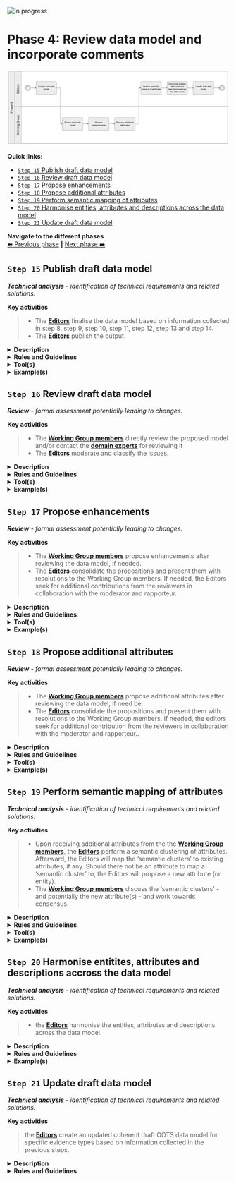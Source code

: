 ![in progress](https://img.shields.io/badge/status-in%20progress-yellow)

# Phase 4: Review data model and incorporate comments
![Process_Phase 4](img/methodology_phase4.PNG)

**Quick links:**

- [`Step 15` Publish draft data model](#step-15-publish-draft-data-model)
- [`Step 16` Review draft data model](#step-16-review-draft-data-model)
- [`Step 17` Propose enhancements](#step-17-propose-enhancements)
- [`Step 18` Propose additional attributes](#step-18-propose-additional-attributes)
- [`Step 19` Perform semantic mapping of attributes](#step-19-performh-semantic-mapping-of-attributes)
- [`Step 20` Harmonise entities, attributes and descriptions across the data model](#step-20-Harmonise-entities,-attributes-and-descriptions-across-the-data-model)
- [`Step 21` Update draft data model](#step-21-Update-draft-data-model)


**Navigate to the different phases**\
[:arrow_left: Previous phase](phase3.md) **|**
[Next phase :arrow_right:](phase5.md)

## `Step 15` Publish draft data model
<i><b>Technical analysis</b> - identification of technical requirements and related solutions.</i>

**Key activities**
> * The [<b>Editors</b>](../stakeholders#editors) finalise the data model based on information collected in step 8, step 9, step 10, step 11, step 12, step 13 and step 14.
> * The [<b>Editors</b>](../stakeholders#editors) publish the output.

<details>
  <summary><b>Description</b></summary>
  
The draft data model expressed as an UML diagram with textual description (i.e. tables) of the entities, attributes, relationships, definitions, cardinalities, controlled vocabularies and usage notes is finalised. The Editors construct the final draft version of the data model based on the changes that have been agreed upon and derived from the previous seven steps. Additionally, the model is prepared for review.

Finally, it is important for Working Group members and the Editors to agree on an Open Licence to be used. Reusing content based on intrinsic licences may oblige editors to use a specific licence. Also, acknowledgement sections should be added specifying that data models developed heavily rely on the contributions of Working Group members, subsequently Member States. 
</details>

<details>
  <summary><b>Rules and Guidelines</b></summary>

* Publication as a Working Draft does not imply endorsement by the Working Group members or its representatives. This is a draft model and may be updated, replaced or made obsolete by another model at any time. It is inappropriate to cite this model as other than work in progress. Comments on the model are invited. Further details on Step 17.
* Choose an open license, e.g. CC0, [EUPL](https://joinup.ec.europa.eu/sites/default/files/custom-page/attachment/eupl_v1.2_en.pdf).
 - Publish the data model, its elements and related documentation via persistent (and ideally, dereferenceable) URIs.
 - Provide machine access to the data model.
 
</details>
<details>
  <summary><b>Tool(s)</b></summary>

  The collaborative tool, e.g. GitHub.
</details>

<details>
  <summary><b>Example(s)</b></summary>

Based on the steps described before, diagrams and [tables](https://github.com/SEMICeu/SDG-sandbox/commit/4d6f4f2140fccf97d328d4602d197bec50da3a9c), in their first version, were published. 
</details>

## `Step 16` Review draft data model
<i><b>Review</b> - formal assessment potentially leading to changes.</i>

**Key activities**
> * The [<b>Working Group members</b>](../stakeholders#working-group) directly review the proposed model and/or contact the [<b>domain experts</b>](../stakeholders#domain-experts) for reviewing it
> * The [<b>Editors</b>](../stakeholders#editors) moderate and classify the issues.

<details>
  <summary><b>Description</b></summary>
  
The Working Group members and the Editors agree on a tool to collaborate and capture the feedback. Using this tool, reviewers can create issues and the Editors follow up on them thanks to an issue tracker. 

Then, the Editors publish the draft using the collaborative tool. The published draft of the data model is reviewed by the Working Group members and domain experts when relevant. 

The Editors respond within an agreed timeframe to each issue made by the Working Group members, informing the reviewers that they have noticed and will process the issue. The Editors consolidate solutions to the issue and seek for additional contribution from the reviewers. This is done in collaboration with the moderator and rapporteur.

The issues can be in many different forms. For instance, an issue can deal with a modification to an existing entity or attribute, the addition or removal of an entity and/or attribute, etc. For further details about these types of issues, please check:

- [`Step 17` Propose enhancements](../phase4.md#step-17-propose-enhancements)
- [`Step 18` Propose additional attributes](../phase4.md#step-18-propose-additional-attributes)

Issues are categorised according to their type; (i) editorial (ii) minor or (iii) major. 

* <b>Editorial issue</b>: issue stemming from errors in the data model, which are not affecting the semantic agreement in any way. These issues might be addressed directly and do not lead to another review cycle.
* <b>Minor issue</b>: issue leading to direct changes in the deliverables. These issues might be addressed directly and do not lead to another review cycle.
* <b>Major issue</b>: issue qualified as show stopper and/or transversal issue. Either stakeholders decide the issue to be addressed directly, without leading to another review cycle, or once the issue addressed, the data model needs to undergo another review round. 

The moderator makes sure that the agreement process is transparent and acknowledged by all reviewers. 
</details>

<details>

  <summary><b>Rules and Guidelines</b></summary>

* Use case descriptions should be provided along with the data model.
* Model components should be translated.
* Editors organise issues as in a forum, by discussions, subjects and hierarchise the threads.
* Reviewers are encouraged to directly create issues on the collaborative tool.
* Reviewers are encouraged to propose a solution in case they raise an issue.
* Reviewers are encouraged to use labelling and tagging for increasing searchability and responsiveness of contributors.
* Reviewers should consider how to present and discuss issues (e.g. technical versus business aspects).
* Reviewers are encouraged to provide context to their issues (e.g. data model used).
* Reviewers are encouraged to structure their issues and especially their denomination to increase comprehension. For instance:

```diff
Name of the data model or sub-part (e.g. relevant entity) and a short statement of the issue

+ VehicleRegistrationCertificate evidence should contain registration status
```
* Additional commenting guidelines are described in the [Wiki](https://ec.europa.eu/cefdigital/wiki/x/NQHGDw). These guidelines are specific for the SDG OOP but generic across the Work Packages (and therefore not limited to this methodology).
</details>

<details>
  <summary><b>Tool(s)</b></summary>

  The collaborative tool, e.g. Confluence, GitHub.
</details>

<details>
  <summary><b>Example(s)</b></summary>
The following example describes the review of a draft data model followed by the creation of an issue and its processing by the Editors and the Working Group members. The process is the following:

1. The [<b>Editors</b>](../stakeholders#editors) publish on GitHub the diagram and tables describing [the Vehicle registration certificate](https://github.com/SEMICeu/SDG-sandbox/tree/master/evidences/vehicle_registration_certificate/data_model).
2. While reviewing the model, the [<b>domain experts</b>](../stakeholders#domain-experts) will try to answer the following questions: 
  * Can you process the evidence in your country if only the mandatory attributes are provided? If not, what other optional or missing attributes do you need?
  * Are the elements and their relationships correctly used and labelled?
  * Do you agree with the definition of the elements?
  * Are all elements necessary for this evidence described in the model?
  * Are there conflicts between the elements of the model and the elements used in your country?
  * Is the element mandatory or optional in your country (cardinality)?
  * Do you have specific codes or expected types (e.g. format of date, address etc.) for attributes?
3. The reviewers document their issues on GitHub. [For instance, concerning the Vehicle registration certificate, the following issue was created #45](https://github.com/SEMICeu/SDG-sandbox/tree/master/evidences/vehicle_registration_certificate/data_model).
```
  You may notice that the issue describes in practice several comments related to the vehicle registration certificate as well as an image of the data model used within the country. 
  ```
 
To simplify the contribution of other reviewers to this issue, the [<b>Editors</b>](../stakeholders#editors) will analyse the proposition, categorise it with labels, verify whether the issue should be restructured and describe the pros and cons of the issue documented.
 ```
  In our example, each bullet point from the general comment should represent a separate issue. 
  However, the editors should avoid as much as possible to complexify the structure of GitHub issues by creating complex hierarchies between the issues.
  For instance, the visual data model proposed by the issue owner does not need to be separated from the initial issue #45 since it represents a direct source of information which may be relevant for more than one issue. 
```
4. The [<b>Editors</b>](../stakeholders#editors) or the [<b>Moderators</b>](../stakeholders#moderatos) answer, usually within one working week, to the initial issue created by acknowledging the issue or directly giving an initial answer.
5. The [<b>Editors</b>](../stakeholders#editors) propose resolutions or ask more details concerning the issue(s) raised to trigger discussion and comments from other Working Group members.
6. The discussion continues as reviewers comment on the issue.
7. When no agreement has been reached, the [<b>Editors</b>](../stakeholders#editors) prepare the discussions and alternatives to be tackled during a webinar to be organised following the review period.

</details>

## `Step 17` Propose enhancements
<i><b>Review</b> - formal assessment potentially leading to changes.</i>

**Key activities**
> * The [<b>Working Group members</b>](../stakeholders#working-group) propose enhancements after reviewing the data model, if needed.  
> * The [<b>Editors</b>](../stakeholders#editors) consolidate the propositions and present them with resolutions to the Working Group members. If needed, the Editors seek for additional contributions from the reviewers in collaboration with the moderator and rapporteur.

<details>
  <summary><b>Description</b></summary>
  
Working Group members create semantic issues which deal with enhancements to the draft data model published. Enhancements can take the form of requests regarding the proposed draft data model. It can be changes to the definitions, relationships, data types, cardinalities, etc. 

In this context, it must be understood that enhancement also means restrictions, as one of the key principles of developing data models is data minimisation. 

As outlined in Step 16. Review draft data model, the Editors invite opinions and feedback to the issues and moderate the ensuing discussion.

After consideration of the proposition, the Editors assess the type of issue, whether it is minor or major, and record the resolution. After that, a response is sent to the reviewers. To a semantic issue, the response usually includes a summary of the context of the proposition, the resolution agreed by the Working Group members and the justification for the resolution, particularly in case the proposition is rejected.

</details>

<details>
  <summary><b>Rules and Guidelines</b></summary>

The Working Group members must resolve each proposition in one of three ways:
> * Accepted: This usually means that changes will be made that will be reflected in the next draft data model.
> * Rejected: No changes will be made to the draft data model.
> * Partially accepted: Part of the change is accepted, but other parts are rejected.
As indicated in the previous step, resolution will either lead to phase 5 or phase 4. 
</details>

<details>
  <summary><b>Tool(s)</b></summary>

There are no specific tools for this step. The GitHub issue feature can be used (or pull request feature for the more advanced users) to propose enhancements.
</details>

<details>

  <summary><b>Example(s)</b></summary>

As described in [issue#125](https://github.com/SEMICeu/SDG-sandbox/issues/125), a proposition was made to enhance an attribute as it was too narrowed down and did not encompass all the possibility for that attribute.

</details>

## `Step 18` Propose additional attributes
<i><b>Review</b> - formal assessment potentially leading to changes.</i>

**Key activities**
> * The [<b>Working Group members</b>](../stakeholders#working-group) propose additional attributes after reviewing the data model, if need be. 
> * The [<b>Editors</b>](../stakeholders#editors) consolidate the propositions and present them with resolutions to the Working Group members. If needed, the editors seek for additional contribution from the reviewers in collaboration with the moderator and rapporteur.. 

<details>
  <summary><b>Description</b></summary>
  
Working Group members create semantic issues which deal with attributes (and entities) that could or should be included in the draft data model published. It might be that in certain cases Working Group members request the deletion of an attribute, a controlled vocabulary, and/or entity. 

As outlined in Step 16. Review draft data model, the Editors invite opinions and feedback to the issue and moderate the ensuing discussion.

After consideration of the proposition, the Editors assess the type of issue, whether it is minor or major, and record the resolution. After that, a response is sent to the reviewers. The response usually includes the resolution agreed by the Working Group members and the justification for the resolution, particularly in case the proposed attribute(s) is (are) rejected
</details>

<details>
  <summary><b>Rules and Guidelines</b></summary>
  
  The Working Group members must resolve each proposition in one of three ways:

* Accepted: This usually means that changes will be made that will be reflected in the next draft data model.
* Rejected: No changes will be made to the draft data model.
* Partially accepted: Part of the change is accepted, but other parts are rejected.

By default, attributes and entities added to the data model are optional. 
</details>

<details>
  <summary><b>Tool(s)</b></summary>

There are no specific tools for this step. Similar to the previous step, we propose to use the GitHub issue feature (or pull request feature for the more advanced users) to propose additional attributes/entities.
</details>

<details>
  <summary><b>Example(s)</b></summary>

For instance, [issue #26](https://github.com/SEMICeu/SDG-sandbox/issues/26) suggested adding the CO2 emission per KM as well as the environmental class attributes to the vehicle class.
In [issue#73](https://github.com/SEMICeu/SDG-sandbox/issues/73) additional dates were added to the model. 

</details>

## `Step 19` Perform semantic mapping of attributes
<i><b>Technical analysis</b> - identification of technical requirements and related solutions.</i>

**Key activities**

> * Upon receiving additional attributes from the the [<b>Working Group members</b>](../stakeholders#working-group), the [<b>Editors</b>](../stakeholders#editors) perform a semantic clustering of attributes. Afterward, the Editors will map the ‘semantic clusters’ to existing attributes, if any. Should there not be an attribute to map a ‘semantic cluster’ to, the Editors will propose a new attribute (or entity). 
> * The [<b>Working Group members</b>](../stakeholders#working-group) discuss the ‘semantic clusters’ - and potentially the new attribute(s) - and work towards consensus.

<details>
  <summary><b>Description</b></summary>

Wherever attributes do not convey exactly the same information, ‘semantic clusters’ of similar attributes should be constructed to find a common, higher-level, and more general attribute to which the more specific attributes can be mapped.

</details>

<details>
  <summary><b>Rules and Guidelines</b></summary>
 
The relationships among different attributes (or entities) can be given a value according to the [SKOS (Simple Knowledge Organization System) Mapping system](https://www.w3.org/TR/skos-reference/#mapping).
The different values of which are
* exact match
* close match
* related match
* broader match
* narrower match
* (no match, i.e. absence of match)
 </details>

<details>
  <summary><b>Tool(s)</b></summary>
This step can be performed using a spreadsheet tool, such as Microsoft Excel, in which related attributes are juxtapositioned in two columns and given a semantic mapping value in a third column..
</details>

<details>
  <summary><b>Example(s)</b></summary>

* speed hasCloseMatch velocity 
* For instance, [#issue 143](https://github.com/SEMICeu/SDG-sandbox/issues/143) reported that in the [sex/gender code list from the Publication Office](https://op.europa.eu/en/web/eu-vocabularies/at-concept-scheme/-/resource/authority/human-sex/?target=Browse&uri=http://publications.europa.eu/resource/authority/human-sex), the property “not applicable” related to the legal recognition of non-binary gender. 

</details>
 

## `Step 20` Harmonise entitites, attributes and descriptions accross the data model
<i><b>Technical analysis</b> - identification of technical requirements and related solutions.</i>

**Key activities**

> * the [<b>Editors</b>](../stakeholders#editors) harmonise the entities, attributes and descriptions across the data model. 

<details>
  <summary><b>Description</b></summary>

The Editors consider all the entities, attributes and descriptions across the (all SDG) data model and check their consistency. The Editors may propose changes to the attributes, for example to harmonise the names and definitions across entities or solve inconsistencies.

</details>

<details>
  <summary><b>Rules and Guidelines</b></summary>
 
In order to guarantee semantic interoperability amongst differentOOTS data models for specific evidence types – that might be developed at the same time –, the same modelling patterns, especially for concepts independent from a specific domain, can be applied across data models (e.g. location, person, organisation) unless specific characteristics for them are required.

 </details>

<details>
  <summary><b>Example(s)</b></summary>

Following a discussion on the SDG sandbox, the editors proposed to align the Location entity for all tertiary education related evidences (see [issue #133](https://github.com/SEMICeu/SDG-sandbox/issues/133#issuecomment-709353259)).
 
</details>


## `Step 21` Update draft data model
<i><b>Technical analysis</b> - identification of technical requirements and related solutions.</i>

**Key activities**

> the [<b>Editors</b>](../stakeholders#editors) create an updated coherent draft OOTS data model for specific evidence types based on information collected in the previous steps.

<details>
  
  <summary><b>Description</b></summary>

The draft data model expressed as an UML diagram with textual description (i.e. tables) of the entities, attributes, relationships, definitions, cardinalities and controlled vocabularies, i.e. codelists, is finalised. The Editors construct the new and final version of the data model based on the changes that have been agreed upon and derived from the previous four steps.

</details>

<details>
  <summary><b>Rules and Guidelines</b></summary>
Publication as a last call Working Draft does not imply endorsement by the Working Group members or its representatives. This is a draft model and may be updated, replaced or made obsolete by another model at any time. Endorsement of the model will be sought in the `step 23`.
 </details>